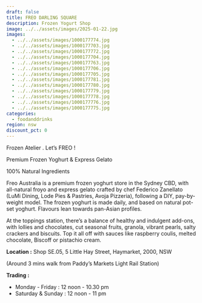 ```yaml
---
draft: false
title: FREO DARLING SQUARE
description: Frozen Yogurt Shop
image: ../../assets/images/2025-01-22.jpg
images:
  - ../../assets/images/1000177774.jpg
  - ../../assets/images/1000177703.jpg
  - ../../assets/images/1000177772.jpg
  - ../../assets/images/1000177704.jpg
  - ../../assets/images/1000177763.jpg
  - ../../assets/images/1000177706.jpg
  - ../../assets/images/1000177705.jpg
  - ../../assets/images/1000177781.jpg
  - ../../assets/images/1000177780.jpg
  - ../../assets/images/1000177779.jpg
  - ../../assets/images/1000177778.jpg
  - ../../assets/images/1000177776.jpg
  - ../../assets/images/1000177775.jpg
categories:
  - foodanddrinks
region: nsw
discount_pct: 0
---
```

Frozen Atelier . Let’s FREO !

Premium Frozen Yoghurt & Express Gelato

100% Natural Ingredients

Freo Australia is a premium frozen yoghurt store in the Sydney CBD, with all-natural froyo and express gelato crafted by chef Federico Zanellato (LuMi Dining, Lode Pies & Pastries, Avoja Pizzeria), following a DIY, pay-by-weight model. The frozen yoghurt is made daily, and based on natural pot-set yoghurt. Flavours lean towards pan-Asian profiles.

At the toppings station, there’s a balance of healthy and indulgent add-ons, with lollies and chocolates, cut seasonal fruits, granola, vibrant pearls, salty crackers and biscuits. Top it all off with sauces like raspberry coulis, melted chocolate, Biscoff or pistachio cream.

**Location :** Shop SE.05, 5 Little Hay Street, Haymarket, 2000, NSW

(Around 3 mins walk from Paddy’s Markets Light Rail Station)

**Trading :**

* Monday - Friday : 12 noon - 10.30 pm
* Saturday & Sunday : 12 noon - 11 pm
